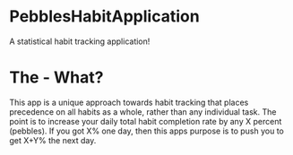 # PebblesHabitApplication
A statistical habit tracking application!
# The - What?
This app is a unique approach towards habit tracking that places precedence on all habits as a whole, rather than any individual task. The point is to increase your daily total habit completion rate by any X percent (pebbles). If you got X% one day, then this apps purpose is to push you to get X+Y% the next day.
